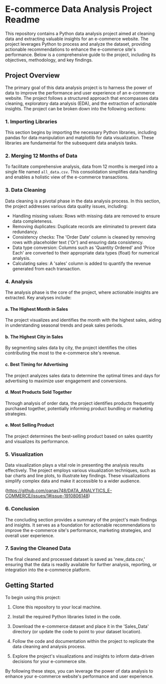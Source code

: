 # E-commerce Data Analysis Project Readme

This repository contains a Python data analysis project aimed at cleaning data and extracting valuable insights for an e-commerce website. The project leverages Python to process and analyze the dataset, providing actionable recommendations to enhance the e-commerce site's performance. Below is a comprehensive guide to the project, including its objectives, methodology, and key findings.

## Project Overview

The primary goal of this data analysis project is to harness the power of data to improve the performance and user experience of an e-commerce website. The project follows a structured approach that encompasses data cleaning, exploratory data analysis (EDA), and the extraction of actionable insights. The project can be broken down into the following sections:

### 1. Importing Libraries

This section begins by importing the necessary Python libraries, including pandas for data manipulation and matplotlib for data visualization. These libraries are fundamental for the subsequent data analysis tasks.

### 2. Merging 12 Months of Data

To facilitate comprehensive analysis, data from 12 months is merged into a single file named `all_data.csv`. This consolidation simplifies data handling and enables a holistic view of the e-commerce transactions.

### 3. Data Cleaning

Data cleaning is a pivotal phase in the data analysis process. In this section, the project addresses various data quality issues, including:
- Handling missing values: Rows with missing data are removed to ensure data completeness.
- Removing duplicates: Duplicate records are eliminated to prevent data redundancy.
- Consistency checks: The 'Order Date' column is cleaned by removing rows with placeholder text ('Or') and ensuring data consistency.
- Data type conversion: Columns such as 'Quantity Ordered' and 'Price Each' are converted to their appropriate data types (float) for numerical analysis.
- Calculating sales: A 'sales' column is added to quantify the revenue generated from each transaction.

### 4. Analysis

The analysis phase is the core of the project, where actionable insights are extracted. Key analyses include:

#### a. The Highest Month in Sales

The project visualizes and identifies the month with the highest sales, aiding in understanding seasonal trends and peak sales periods.

#### b. The Highest City in Sales

By segmenting sales data by city, the project identifies the cities contributing the most to the e-commerce site's revenue.

#### c. Best Timing for Advertising

The project analyzes sales data to determine the optimal times and days for advertising to maximize user engagement and conversions.

#### d. Most Products Sold Together

Through analysis of order data, the project identifies products frequently purchased together, potentially informing product bundling or marketing strategies.

#### e. Most Selling Product

The project determines the best-selling product based on sales quantity and visualizes its performance.

### 5. Visualization

Data visualization plays a vital role in presenting the analysis results effectively. The project employs various visualization techniques, such as bar charts and line plots, to illustrate key findings. These visualizations simplify complex data and make it accessible to a wider audience.

(https://github.com/oanas748/DATA_ANALYTICS_E-COMMERCE/issues/1#issue-1910806148)

### 6. Conclusion

The concluding section provides a summary of the project's main findings and insights. It serves as a foundation for actionable recommendations to improve the e-commerce site's performance, marketing strategies, and overall user experience.

### 7. Saving the Cleaned Data

The final cleaned and processed dataset is saved as 'new_data.csv,' ensuring that the data is readily available for further analysis, reporting, or integration into the e-commerce platform.

## Getting Started

To begin using this project:

1. Clone this repository to your local machine.

2. Install the required Python libraries listed in the code.

3. Download the e-commerce dataset and place it in the 'Sales_Data' directory (or update the code to point to your dataset location).

4. Follow the code and documentation within the project to replicate the data cleaning and analysis process.

5. Explore the project's visualizations and insights to inform data-driven decisions for your e-commerce site.

By following these steps, you can leverage the power of data analysis to enhance your e-commerce website's performance and user experience.
